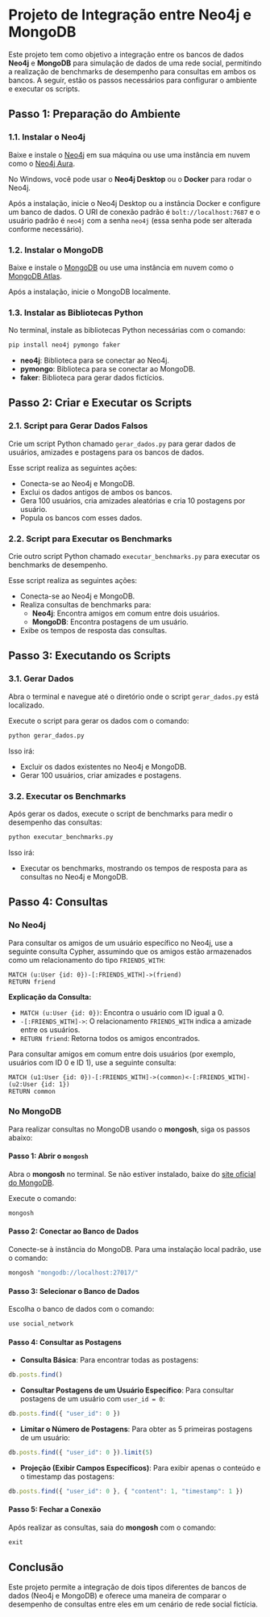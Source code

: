 # Projeto de Integração entre Neo4j e MongoDB

Este projeto tem como objetivo a integração entre os bancos de dados **Neo4j** e **MongoDB** para simulação de dados de uma rede social, permitindo a realização de benchmarks de desempenho para consultas em ambos os bancos. A seguir, estão os passos necessários para configurar o ambiente e executar os scripts.

## Passo 1: Preparação do Ambiente

### 1.1. Instalar o Neo4j
Baixe e instale o [Neo4j](https://neo4j.com/download/) em sua máquina ou use uma instância em nuvem como o [Neo4j Aura](https://neo4j.com/aura/).

No Windows, você pode usar o **Neo4j Desktop** ou o **Docker** para rodar o Neo4j.

Após a instalação, inicie o Neo4j Desktop ou a instância Docker e configure um banco de dados. O URI de conexão padrão é `bolt://localhost:7687` e o usuário padrão é `neo4j` com a senha `neo4j` (essa senha pode ser alterada conforme necessário).

### 1.2. Instalar o MongoDB
Baixe e instale o [MongoDB](https://www.mongodb.com/try/download/community) ou use uma instância em nuvem como o [MongoDB Atlas](https://www.mongodb.com/cloud/atlas).

Após a instalação, inicie o MongoDB localmente.

### 1.3. Instalar as Bibliotecas Python
No terminal, instale as bibliotecas Python necessárias com o comando:

```bash
pip install neo4j pymongo faker
```

- **neo4j**: Biblioteca para se conectar ao Neo4j.
- **pymongo**: Biblioteca para se conectar ao MongoDB.
- **faker**: Biblioteca para gerar dados fictícios.

## Passo 2: Criar e Executar os Scripts

### 2.1. Script para Gerar Dados Falsos
Crie um script Python chamado `gerar_dados.py` para gerar dados de usuários, amizades e postagens para os bancos de dados.

Esse script realiza as seguintes ações:
- Conecta-se ao Neo4j e MongoDB.
- Exclui os dados antigos de ambos os bancos.
- Gera 100 usuários, cria amizades aleatórias e cria 10 postagens por usuário.
- Popula os bancos com esses dados.

### 2.2. Script para Executar os Benchmarks
Crie outro script Python chamado `executar_benchmarks.py` para executar os benchmarks de desempenho.

Esse script realiza as seguintes ações:
- Conecta-se ao Neo4j e MongoDB.
- Realiza consultas de benchmarks para:
  - **Neo4j**: Encontra amigos em comum entre dois usuários.
  - **MongoDB**: Encontra postagens de um usuário.
- Exibe os tempos de resposta das consultas.

## Passo 3: Executando os Scripts

### 3.1. Gerar Dados
Abra o terminal e navegue até o diretório onde o script `gerar_dados.py` está localizado.

Execute o script para gerar os dados com o comando:

```bash
python gerar_dados.py
```

Isso irá:
- Excluir os dados existentes no Neo4j e MongoDB.
- Gerar 100 usuários, criar amizades e postagens.

### 3.2. Executar os Benchmarks
Após gerar os dados, execute o script de benchmarks para medir o desempenho das consultas:

```bash
python executar_benchmarks.py
```

Isso irá:
- Executar os benchmarks, mostrando os tempos de resposta para as consultas no Neo4j e MongoDB.

## Passo 4: Consultas

### No Neo4j

Para consultar os amigos de um usuário específico no Neo4j, use a seguinte consulta Cypher, assumindo que os amigos estão armazenados como um relacionamento do tipo `FRIENDS_WITH`:

```cypher
MATCH (u:User {id: 0})-[:FRIENDS_WITH]->(friend)
RETURN friend
```

**Explicação da Consulta:**
- `MATCH (u:User {id: 0})`: Encontra o usuário com ID igual a 0.
- `-[:FRIENDS_WITH]->`: O relacionamento `FRIENDS_WITH` indica a amizade entre os usuários.
- `RETURN friend`: Retorna todos os amigos encontrados.

Para consultar amigos em comum entre dois usuários (por exemplo, usuários com ID 0 e ID 1), use a seguinte consulta:

```cypher
MATCH (u1:User {id: 0})-[:FRIENDS_WITH]->(common)<-[:FRIENDS_WITH]-(u2:User {id: 1})
RETURN common
```

### No MongoDB

Para realizar consultas no MongoDB usando o **mongosh**, siga os passos abaixo:

#### Passo 1: Abrir o `mongosh`
Abra o **mongosh** no terminal. Se não estiver instalado, baixe do [site oficial do MongoDB](https://www.mongodb.com/try/download/shell).

Execute o comando:

```bash
mongosh
```

#### Passo 2: Conectar ao Banco de Dados
Conecte-se à instância do MongoDB. Para uma instalação local padrão, use o comando:

```bash
mongosh "mongodb://localhost:27017/"
```

#### Passo 3: Selecionar o Banco de Dados
Escolha o banco de dados com o comando:

```javascript
use social_network
```

#### Passo 4: Consultar as Postagens

- **Consulta Básica**: Para encontrar todas as postagens:

```javascript
db.posts.find()
```

- **Consultar Postagens de um Usuário Específico**: Para consultar postagens de um usuário com `user_id = 0`:

```javascript
db.posts.find({ "user_id": 0 })
```

- **Limitar o Número de Postagens**: Para obter as 5 primeiras postagens de um usuário:

```javascript
db.posts.find({ "user_id": 0 }).limit(5)
```

- **Projeção (Exibir Campos Específicos)**: Para exibir apenas o conteúdo e o timestamp das postagens:

```javascript
db.posts.find({ "user_id": 0 }, { "content": 1, "timestamp": 1 })
```

#### Passo 5: Fechar a Conexão
Após realizar as consultas, saia do **mongosh** com o comando:

```javascript
exit
```

## Conclusão
Este projeto permite a integração de dois tipos diferentes de bancos de dados (Neo4j e MongoDB) e oferece uma maneira de comparar o desempenho de consultas entre eles em um cenário de rede social fictícia.